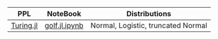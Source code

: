 
| PPL | NoteBook | Distributions |
|-|-|-| 
| [Turing.jl](https://turinglang.org/) | [golf.jl.ipynb](golf.jl.ipynb) | Normal, Logistic, truncated Normal |
